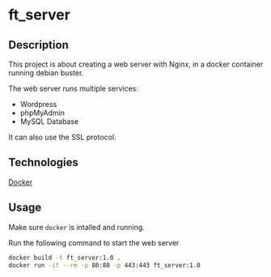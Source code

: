 # ft_server

## Description

This project is about creating a web server with Nginx, in a docker container running debian buster.

The web server runs multiple services:

* Wordpress
* phpMyAdmin
* MySQL Database

It can also use the SSL protocol.

## Technologies

[Docker](https://www.docker.com/)

## Usage

Make sure `docker` is intalled and running.

Run the following command to start the web server

```sh
docker build -t ft_server:1.0 .
docker run -it --rm -p 80:80 -p 443:443 ft_server:1.0
```
